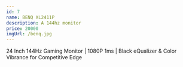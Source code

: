 ```yaml
---
id: 7
name: BENQ XL2411P
description: A 144hz monitor
price: 20000
imgUrl: /benq.jpg
---
```


24 Inch 144Hz Gaming Monitor | 1080P 1ms | Black eQualizer & Color Vibrance for Competitive Edge
